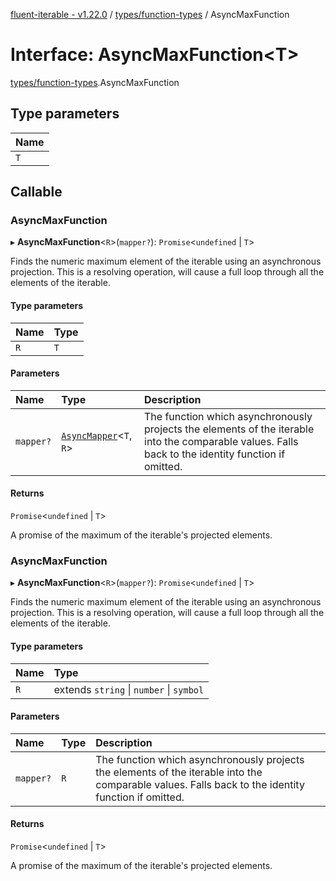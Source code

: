 [fluent-iterable - v1.22.0](../README.md) / [types/function-types](../modules/types_function_types.md) / AsyncMaxFunction

# Interface: AsyncMaxFunction<T\>

[types/function-types](../modules/types_function_types.md).AsyncMaxFunction

## Type parameters

| Name |
| :------ |
| `T` |

## Callable

### AsyncMaxFunction

▸ **AsyncMaxFunction**<`R`\>(`mapper?`): `Promise`<`undefined` \| `T`\>

Finds the numeric maximum element of the iterable using an asynchronous projection. This is a resolving operation, will cause a full loop through all the elements of the iterable.

#### Type parameters

| Name | Type |
| :------ | :------ |
| `R` | `T` |

#### Parameters

| Name | Type | Description |
| :------ | :------ | :------ |
| `mapper?` | [`AsyncMapper`](index.AsyncMapper.md)<`T`, `R`\> | The function which asynchronously projects the elements of the iterable into the comparable values. Falls back to the identity function if omitted. |

#### Returns

`Promise`<`undefined` \| `T`\>

A promise of the maximum of the iterable's projected elements.

### AsyncMaxFunction

▸ **AsyncMaxFunction**<`R`\>(`mapper?`): `Promise`<`undefined` \| `T`\>

Finds the numeric maximum element of the iterable using an asynchronous projection. This is a resolving operation, will cause a full loop through all the elements of the iterable.

#### Type parameters

| Name | Type |
| :------ | :------ |
| `R` | extends `string` \| `number` \| `symbol` |

#### Parameters

| Name | Type | Description |
| :------ | :------ | :------ |
| `mapper?` | `R` | The function which asynchronously projects the elements of the iterable into the comparable values. Falls back to the identity function if omitted. |

#### Returns

`Promise`<`undefined` \| `T`\>

A promise of the maximum of the iterable's projected elements.
